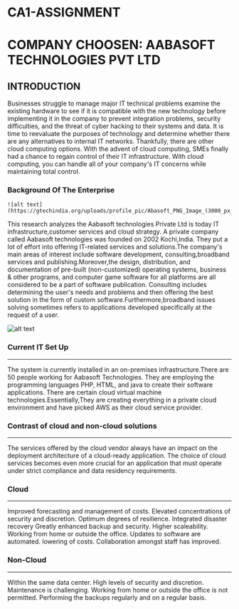 # CA1-ASSIGNMENT 

# COMPANY CHOOSEN: AABASOFT TECHNOLOGIES PVT LTD 


## INTRODUCTION
Businesses struggle to manage major IT technical problems examine the existing hardware to see if it is compatible with the new technology before implementing it in the company to prevent integration problems, security difficulties, and the threat of cyber hacking to their systems and data. It is time to reevaluate the purposes of technology and determine whether there are any alternatives to internal IT networks. Thankfully, there are other cloud computing options. With the advent of cloud computing, SMEs finally had a chance to regain control of their IT infrastructure. With cloud computing, you can handle all of your company's IT concerns while maintaining total control. 

### **Background Of The Enterprise**
	![alt text](https://gtechindia.org/uploads/profile_pic/Abasoft_PNG_Image_(3000_px_1).png)

This research analyzes the Aabasoft technologies Private Ltd is today IT infrastructure,customer services and cloud strategy. A private company called Aabasoft technologies was founded on 2002 Kochi,India. They put a lot of effort into offering IT-related services and solutions.The company's main areas of interest include software development, consulting,broadband services and publishing.Moreover,the design, distribution, and documentation of pre-built (non-customized) operating systems, business & other programs, and computer game software for all platforms are all considered to be a part of software publication. Consulting includes determining the user's needs and problems and then offering the best solution in the form of custom software.Furthermore,broadband issues solving sometimes refers to applications developed specifically at the request of a user.
	
![alt text](https://encrypted-tbn0.gstatic.com/images?q=tbn:ANd9GcTw46jYbWlWOJ5d0TvUNkKCVXS30jhR2K0Rjw&usqp=CAU)

### Current IT Set Up
---------------------
The system is currently installed in an on-premises infrastructure.There are 50 people working for Aabasoft Technologies. They are employing the programming languages PHP, HTML, and java to create their software applications. There are certain cloud virtual machine technologies.Essentially,They are creating everything in a private cloud environment and have picked AWS as their cloud service provider.
### Contrast of cloud and non-cloud solutions 
--------------------------------------------
The services offered by the cloud vendor always have an impact on the deployment architecture of a cloud-ready application. The choice of cloud services becomes even more crucial for an application that must operate under strict compliance and data residency requirements.
### Cloud
_________
Improved forecasting and management of costs.
Elevated concentrations of security and discretion.
Optimum degrees of resilience.
Integrated disaster recovery
Greatly enhanced backup and security.
Higher scaleability.
Working from home or outside the office.
Updates to software are automated.
lowering of costs.
Collaboration amongst staff has improved.

### Non-Cloud 
_____________
Within the same data center.
High levels of security and discretion.
Maintenance is challenging.
Working from home or outside the office is not permitted.
Performing the backups regularly and on a regular basis.
